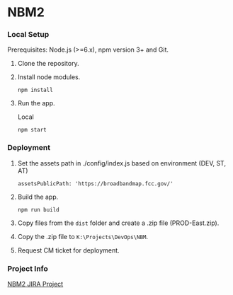 # NBM2

### Local Setup
Prerequisites: Node.js (>=6.x), npm version 3+ and Git.

1. Clone the repository.

2. Install node modules.  

   ```
   npm install
   ```

3. Run the app.

   Local
   ```
   npm start
   ```   

### Deployment
1. Set the assets path in ./config/index.js based on environment (DEV, ST, AT)
   ```
   assetsPublicPath: 'https://broadbandmap.fcc.gov/'
   ```
   
2. Build the app.
   ```
   npm run build
   ```   
3. Copy files from the ```dist``` folder and create a .zip file (PROD-East.zip).

4. Copy the .zip file to ```K:\Projects\DevOps\NBM```.

5. Request CM ticket for deployment.

   
### Project Info
[NBM2 JIRA Project](https://jira.fcc.gov/browse/GISNBM2/)
